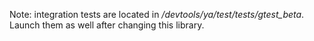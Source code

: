 Note: integration tests are located in */devtools/ya/test/tests/gtest_beta*. Launch them as well after changing this library. 
